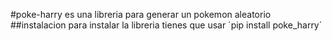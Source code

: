 #poke-harry
es una libreria para generar un pokemon aleatorio 
##instalacion
para instalar la libreria tienes que usar ´pip install poke_harry´